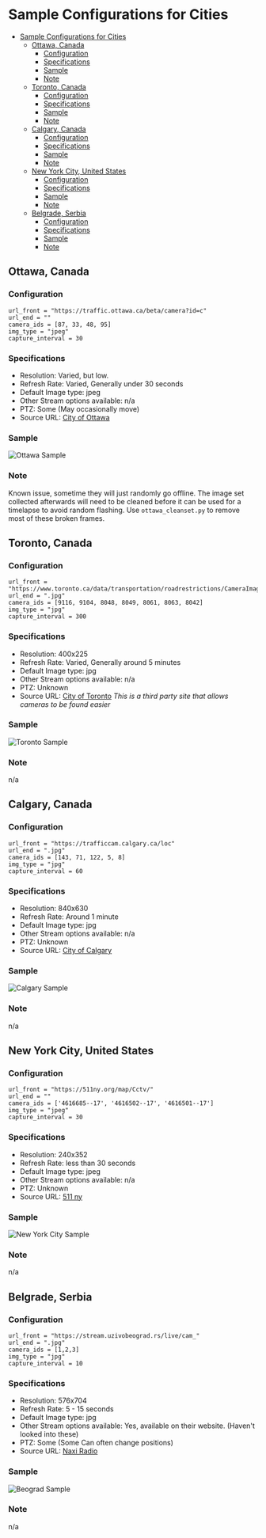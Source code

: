 # Sample Configurations for Cities
- [Sample Configurations for Cities](#sample-configurations-for-cities)
  - [Ottawa, Canada](#ottawa-canada)
    - [Configuration](#configuration)
    - [Specifications](#specifications)
    - [Sample](#sample)
    - [Note](#note)
  - [Toronto, Canada](#toronto-canada)
    - [Configuration](#configuration-1)
    - [Specifications](#specifications-1)
    - [Sample](#sample-1)
    - [Note](#note-1)
  - [Calgary, Canada](#calgary-canada)
    - [Configuration](#configuration-2)
    - [Specifications](#specifications-2)
    - [Sample](#sample-2)
    - [Note](#note-2)
  - [New York City, United States](#new-york-city-united-states)
    - [Configuration](#configuration-3)
    - [Specifications](#specifications-3)
    - [Sample](#sample-3)
    - [Note](#note-3)
  - [Belgrade, Serbia](#belgrade-serbia)
    - [Configuration](#configuration-4)
    - [Specifications](#specifications-4)
    - [Sample](#sample-4)
    - [Note](#note-4)



## Ottawa, Canada
### Configuration 
```
url_front = "https://traffic.ottawa.ca/beta/camera?id=c"
url_end = ""
camera_ids = [87, 33, 48, 95]
img_type = "jpeg"
capture_interval = 30 
```
### Specifications
 * Resolution: Varied, but low.
 * Refresh Rate: Varied, Generally under 30 seconds
 * Default Image type: jpeg
 * Other Stream options available: n/a
 * PTZ: Some (May occasionally move)
 * Source URL: [City of Ottawa](https://traffic.ottawa.ca/map/)
### Sample
![Ottawa Sample](samples/ottawa-canada1.gif)
### Note
 Known issue, sometime they will just randomly go offline. The image set collected afterwards will need to be cleaned before it can be used for a timelapse to avoid random flashing. Use `ottawa_cleanset.py` to remove most of these broken frames.




## Toronto, Canada
### Configuration 
```
url_front = "https://www.toronto.ca/data/transportation/roadrestrictions/CameraImages/loc"
url_end = ".jpg"
camera_ids = [9116, 9104, 8048, 8049, 8061, 8063, 8042]
img_type = "jpg"
capture_interval = 300 
```
### Specifications
 * Resolution: 400x225
 * Refresh Rate: Varied, Generally around 5 minutes 
 * Default Image type: jpg
 * Other Stream options available: n/a
 * PTZ: Unknown
 * Source URL: [City of Toronto](https://gtaupdate.com/traffic/) *This is a third party site that allows cameras to be found easier*
### Sample
![Toronto Sample](samples/toronto-canada1.gif)
### Note
n/a

## Calgary, Canada
### Configuration 
```
url_front = "https://trafficcam.calgary.ca/loc"
url_end = ".jpg"
camera_ids = [143, 71, 122, 5, 8]
img_type = "jpg"
capture_interval = 60 
```
### Specifications
 * Resolution: 840x630
 * Refresh Rate: Around 1 minute
 * Default Image type: jpg
 * Other Stream options available: n/a
 * PTZ: Unknown
 * Source URL: [City of Calgary](https://trafficcam.calgary.ca)
### Sample
![Calgary Sample](samples/calgary-canada1.gif)
### Note
n/a


## New York City, United States
### Configuration 
```
url_front = "https://511ny.org/map/Cctv/"
url_end = ""
camera_ids = ['4616685--17', '4616502--17', '4616501--17']
img_type = "jpeg"
capture_interval = 30 
```
### Specifications
 * Resolution: 240x352
 * Refresh Rate: less than 30 seconds
 * Default Image type: jpeg
 * Other Stream options available: n/a
 * PTZ: Unknown
 * Source URL: [511 ny](https://511ny.org/map/)
### Sample
![New York City Sample](samples/nyc-usa1.gif)
### Note
n/a


## Belgrade, Serbia
### Configuration 
```
url_front = "https://stream.uzivobeograd.rs/live/cam_"
url_end = ".jpg"
camera_ids = [1,2,3]
img_type = "jpg"
capture_interval = 10
```
### Specifications
 * Resolution: 576x704
 * Refresh Rate: 5 - 15 seconds 
 * Default Image type: jpg
 * Other Stream options available: Yes, available on their website. (Haven't looked into these)
 * PTZ: Some (Some Can often change positions)
 * Source URL: [Naxi Radio](https://www.naxi.rs/kamere)
### Sample
![Beograd Sample](samples/beograd-serbia1.gif)
### Note
n/a